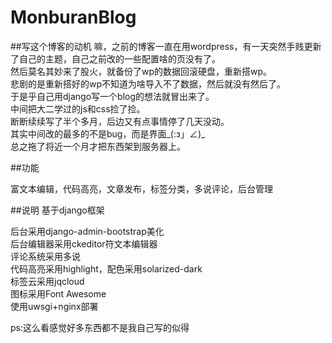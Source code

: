MonburanBlog
======================
##写这个博客的动机
嘛，之前的博客一直在用wordpress，有一天突然手贱更新了自己的主题，自己之前改的一些配置啥的页没有了。<br />
然后莫名其妙来了股火，就备份了wp的数据回滚硬盘，重新搭wp。<br />
悲剧的是重新搭好的wp不知道为啥导入不了数据，然后就没有然后了。<br />
于是乎自己用django写一个blog的想法就冒出来了。<br />
中间把大二学过的js和css捡了捡。<br />
断断续续写了半个多月，后边又有点事情停了几天没动。<br />
其实中间改的最多的不是bug，而是界面_(:з」∠)_<br />
总之拖了将近一个月才把东西架到服务器上。<br />

##功能

富文本编辑，代码高亮，文章发布，标签分类，多说评论，后台管理

##说明
基于django框架<br />

后台采用django-admin-bootstrap美化<br />
后台编辑器采用ckeditor符文本编辑器<br />
评论系统采用多说<br />
代码高亮采用highlight，配色采用solarized-dark<br/>
标签云采用jqcloud<br />
图标采用Font Awesome<br />
使用uwsgi+nginx部署<br />

ps:这么看感觉好多东西都不是我自己写的似得
